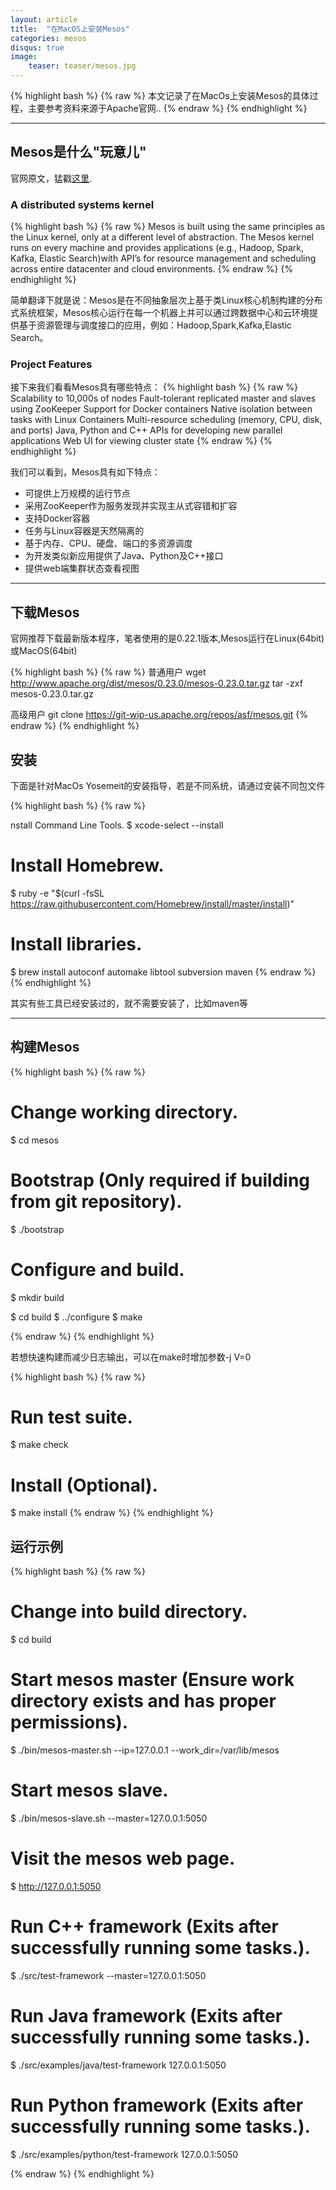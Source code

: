 ```yaml
---
layout: article
title:  "在MacOS上安装Mesos"
categories: mesos
disqus: true
image:
    teaser: teaser/mesos.jpg
---
```


{% highlight bash %}
{% raw %}
本文记录了在MacOs上安装Mesos的具体过程，主要参考资料来源于Apache官网..
{% endraw %}
{% endhighlight %} 

---


## Mesos是什么"玩意儿"


官网原文，猛戳[这里](http://mesos.apache.org/gettingstarted/).

### A distributed systems kernel

{% highlight bash %}
{% raw %}
Mesos is built using the same principles as the Linux kernel, only at a different level of abstraction.
The Mesos kernel runs on every machine and provides applications (e.g., Hadoop, Spark, Kafka,
Elastic Search)with API’s for resource management and scheduling across entire datacenter and 
cloud environments.
{% endraw %}
{% endhighlight %}

简单翻译下就是说：Mesos是在不同抽象层次上基于类Linux核心机制构建的分布式系统框架，Mesos核心运行在每一个机器上并可以通过跨数据中心和云环境提供基于资源管理与调度接口的应用，例如：Hadoop,Spark,Kafka,Elastic Search。


### Project Features

接下来我们看看Mesos具有哪些特点：
{% highlight bash %}
{% raw %}
Scalability to 10,000s of nodes
Fault-tolerant replicated master and slaves using ZooKeeper
Support for Docker containers
Native isolation between tasks with Linux Containers
Multi-resource scheduling (memory, CPU, disk, and ports)
Java, Python and C++ APIs for developing new parallel applications
Web UI for viewing cluster state
{% endraw %}
{% endhighlight %}

我们可以看到，Mesos具有如下特点：

- 可提供上万规模的运行节点
- 采用ZooKeeper作为服务发现并实现主从式容错和扩容
- 支持Docker容器
- 任务与Linux容器是天然隔离的
- 基于内存、CPU、硬盘、端口的多资源调度
- 为开发类似新应用提供了Java、Python及C++接口
- 提供web端集群状态查看视图

---

## 下载Mesos

官网推荐下载最新版本程序，笔者使用的是0.22.1版本,Mesos运行在Linux(64bit)或MacOS(64bit)

{% highlight bash %}
{% raw %}
普通用户
wget http://www.apache.org/dist/mesos/0.23.0/mesos-0.23.0.tar.gz
tar -zxf mesos-0.23.0.tar.gz

高级用户
git clone https://git-wip-us.apache.org/repos/asf/mesos.git
{% endraw %}
{% endhighlight %}


## 安装

下面是针对MacOs Yosemeit的安装指导，若是不同系统，请通过安装不同包文件

{% highlight bash %}
{% raw %}

nstall Command Line Tools.
$ xcode-select --install

# Install Homebrew.
$ ruby -e "$(curl -fsSL https://raw.githubusercontent.com/Homebrew/install/master/install)"

# Install libraries.
$ brew install autoconf automake libtool subversion maven
{% endraw %}
{% endhighlight %}

其实有些工具已经安装过的，就不需要安装了，比如maven等

---

## 构建Mesos

{% highlight bash %}
{% raw %}
# Change working directory.
$ cd mesos

# Bootstrap (Only required if building from git repository).
$ ./bootstrap


# Configure and build.
$ mkdir build

$ cd build
$ ../configure
$ make

{% endraw %}
{% endhighlight %}

若想快速构建而减少日志输出，可以在make时增加参数-j <number of cores> V=0


{% highlight bash %}
{% raw %}
# Run test suite.
$ make check

# Install (Optional).
$ make install
{% endraw %}
{% endhighlight %}


## 运行示例

{% highlight bash %}
{% raw %}
# Change into build directory.
$ cd build

# Start mesos master (Ensure work directory exists and has proper permissions).
$ ./bin/mesos-master.sh --ip=127.0.0.1 --work_dir=/var/lib/mesos

# Start mesos slave.
$ ./bin/mesos-slave.sh --master=127.0.0.1:5050

# Visit the mesos web page.
$ http://127.0.0.1:5050


# Run C++ framework (Exits after successfully running some tasks.).
$ ./src/test-framework --master=127.0.0.1:5050

# Run Java framework (Exits after successfully running some tasks.).
$ ./src/examples/java/test-framework 127.0.0.1:5050

# Run Python framework (Exits after successfully running some tasks.).
$ ./src/examples/python/test-framework 127.0.0.1:5050

{% endraw %}
{% endhighlight %}






























